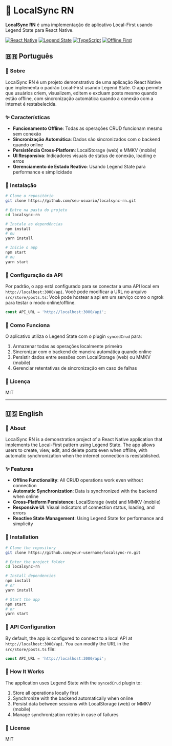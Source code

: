 # 🔄 LocalSync RN

**LocalSync RN** é uma implementação de aplicativo Local-First usando Legend State para React Native.

[![React Native](https://img.shields.io/badge/React_Native-20232A?style=for-the-badge&logo=react&logoColor=61DAFB)](https://reactnative.dev/)
[![Legend State](https://img.shields.io/badge/Legend_State-7749BD?style=for-the-badge)](https://legendapp.com/open-source/state/)
[![TypeScript](https://img.shields.io/badge/TypeScript-007ACC?style=for-the-badge&logo=typescript&logoColor=white)](https://www.typescriptlang.org/)
[![Offline First](https://img.shields.io/badge/Offline_First-45ADA8?style=for-the-badge)](https://offlinefirst.org/)

## 🇧🇷 Português

### 📱 Sobre

LocalSync RN é um projeto demonstrativo de uma aplicação React Native que implementa o padrão Local-First usando Legend State. O app permite que usuários criem, visualizem, editem e excluam posts mesmo quando estão offline, com sincronização automática quando a conexão com a internet é restabelecida.

### ✨ Características

- **Funcionamento Offline**: Todas as operações CRUD funcionam mesmo sem conexão
- **Sincronização Automática**: Dados são sincronizados com o backend quando online
- **Persistência Cross-Platform**: LocalStorage (web) e MMKV (mobile)
- **UI Responsiva**: Indicadores visuais de status de conexão, loading e erros
- **Gerenciamento de Estado Reativo**: Usando Legend State para performance e simplicidade

### 🚀 Instalação

```bash
# Clone o repositório
git clone https://github.com/seu-usuario/localsync-rn.git

# Entre na pasta do projeto
cd localsync-rn

# Instale as dependências
npm install
# ou
yarn install

# Inicie o app
npm start
# ou
yarn start
```

### 🔧 Configuração da API

Por padrão, o app está configurado para se conectar a uma API local em `http://localhost:3000/api`. Você pode modificar a URL no arquivo `src/store/posts.ts`: Você pode hostear a api em um serviço como o ngrok para testar o modo online/offline.

```typescript
const API_URL = 'http://localhost:3000/api';
```

### 📖 Como Funciona

O aplicativo utiliza o Legend State com o plugin `syncedCrud` para:

1. Armazenar todas as operações localmente primeiro
2. Sincronizar com o backend de maneira automática quando online
3. Persistir dados entre sessões com LocalStorage (web) ou MMKV (mobile)
4. Gerenciar retentativas de sincronização em caso de falhas

### 📝 Licença

MIT

---

## 🇺🇸 English

### 📱 About

LocalSync RN is a demonstration project of a React Native application that implements the Local-First pattern using Legend State. The app allows users to create, view, edit, and delete posts even when offline, with automatic synchronization when the internet connection is reestablished.

### ✨ Features

- **Offline Functionality**: All CRUD operations work even without connection
- **Automatic Synchronization**: Data is synchronized with the backend when online
- **Cross-Platform Persistence**: LocalStorage (web) and MMKV (mobile)
- **Responsive UI**: Visual indicators of connection status, loading, and errors
- **Reactive State Management**: Using Legend State for performance and simplicity

### 🚀 Installation

```bash
# Clone the repository
git clone https://github.com/your-username/localsync-rn.git

# Enter the project folder
cd localsync-rn

# Install dependencies
npm install
# or
yarn install

# Start the app
npm start
# or
yarn start
```

### 🔧 API Configuration

By default, the app is configured to connect to a local API at `http://localhost:3000/api`. You can modify the URL in the `src/store/posts.ts` file:

```typescript
const API_URL = 'http://localhost:3000/api';
```

### 📖 How It Works

The application uses Legend State with the `syncedCrud` plugin to:

1. Store all operations locally first
2. Synchronize with the backend automatically when online
3. Persist data between sessions with LocalStorage (web) or MMKV (mobile)
4. Manage synchronization retries in case of failures

### 📝 License

MIT

